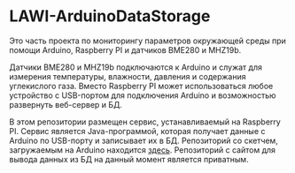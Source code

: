 # LAWI-ArduinoDataStorage
Это часть проекта по мониторингу параметров окружающей среды при помощи Arduino, Raspberry PI и датчиков BME280 и MHZ19b.  
  
Датчики BME280 и MHZ19b подключаются к Arduino и служат для измерения температуры, влажности, давления и содержания углекислого газа. Вместо Raspberry PI может использоваться любое устройство с USB-портом для подключения Arduino и возможностью развернуть веб-сервер и БД.  
  
В этом репозитории размещен сервис, устанавливаемый на Raspberry PI. Сервис является Java-программой, которая получает данные с Arduino по USB-порту и записывает их в БД. Репозиторий со скетчем, загружаемым на Arduino находится [здесь](https://github.com/KeyJ148/LAWI-ArduinoSensors "LAWI-ArduinoSensors"). Репозиторий с сайтом для вывода данных из БД на данный момент является приватным.
